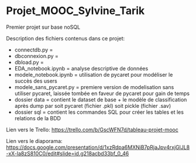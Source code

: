 # Projet_MOOC_Sylvine_Tarik
Premier projet sur base noSQL

Description des fichiers contenus dans ce projet:
- connectdb.py = 
- dbconnexion.py = 
- dbload.py = 
- EDA_notebook.ipynb = analyse descriptive de données
- modele_notebook.ipynb = utilisation de pycaret pour modéliser le succès des users
- modele_sans_pycaret.py = premiere version de modelisation sans utiliser pycaret, laissée tombée en faveur de pycaret pour gain de temps
- dossier data = contient le dataset de base + le modèle de classification après dump par soit pycaret (fichier .pkl) soit pickle (fichier .sav)
- dossier sql = contient les commandes SQL pour créer les tables et les relations de la BDD

Lien vers le Trello:
https://trello.com/b/GscWFN7d/tableau-projet-mooc

Lien vers le diaporama:
https://docs.google.com/presentation/d/1xzRdpa6MXNiB7pRjaJpv4rxjGlJL8-xX-la8zS810C0/edit#slide=id.g218acbd33bf_0_46
